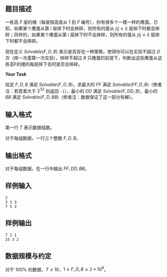 ## 题目描述

一栋高 $F$ 层的楼（每层按高度从 $1$ 到 $F$ 编号），你有很多个一模一样的鹰蛋。已知，如果某个鹰蛋从第 $i$ 层摔下时会摔碎，则所有的蛋从 $j(j\ge i)$ 层摔下时都会摔碎；同样的，如果某个鹰蛋从第 $i$ 层摔下时不会摔碎，则所有的蛋从 $j(j\le i)$ 层摔下时都不会摔碎。

现在定义 $Solvable(F,D,B)$ 表示是否存在一种策略，使得你可以在实验不超过 $D$ 次（摔一次蛋算一次实验），摔碎不超过 $B$ 只鹰蛋的前提下，判断出这些鹰蛋从这栋高F的楼的每层摔下去时是否会摔碎。

**Your Task**

给定 $F,D,B$ 满足 $Solvable(F,D,B)$，求最大的 $FF$ 满足 $Solvable(FF,D,B)$（修者注：若答案大于 $2^{32}$ 则返回 `-1`），最小的 $DD$ 满足 $Solvable(F,DD,B)$，最小的 $BB$ 满足 $Solvable(F,D,BB)$（修者注：数据保证了这一部分有解）。

## 输入格式

第一行 $T$ 表示数据组数。

对于每组数据，一行三个整数 $F,D,B$。

## 输出格式

对于每组数据，在一行中输出 $FF,DD,BB$。

## 样例输入

```plain
2
3 3 3
7 5 3
```

## 样例输出

```plain
7 2 1
25 3 2
```

## 数据规模与约定

对于 $100\%$ 的数据，$T\le 10$，$1\le F,D,B\le 2\times 10^9$。

